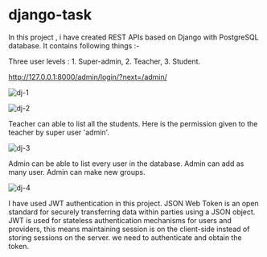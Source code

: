 # django-task
In this project , i have created REST APIs based on Django with PostgreSQL database. 
It contains following things :-

Three user levels : 1. Super-admin, 2. Teacher, 3. Student.

http://127.0.0.1:8000/admin/login/?next=/admin/


![dj-1](https://user-images.githubusercontent.com/47775251/89604819-ae067780-d889-11ea-9ce3-d0ed385cda31.png)

![dj-2](https://user-images.githubusercontent.com/47775251/89604955-fc1b7b00-d889-11ea-8191-18b7f15c49f8.png)



Teacher can able to list all the students. Here is the permission given to the teacher by super user 'admin'.

![dj-3](https://user-images.githubusercontent.com/47775251/89605141-751ad280-d88a-11ea-8e9a-f3d82dd65779.png)



Admin can be able to list every user in the database. Admin can add as many user. Admin can make new groups. 

![dj-4](https://user-images.githubusercontent.com/47775251/89605340-e8bcdf80-d88a-11ea-9e38-4c85c10c9766.png)




 I have used JWT authentication in this project.
 JSON Web Token is an open standard for securely transferring data within parties using a JSON object. 
 JWT is used for stateless authentication mechanisms for users and providers, this means maintaining session is on the client-side instead of storing sessions on the server.
 we need to authenticate and obtain the token.
 
 
